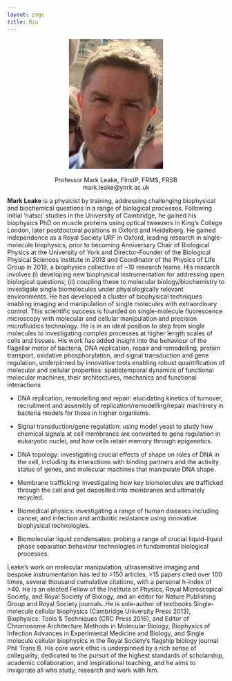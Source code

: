 ```yaml
---
layout: page
title: Bio
---
```


<p align="center">
  <img src="/assets/img/profLeake.jpg" />
</p>
<center>Professor Mark Leake, FInstP, FRMS, FRSB</center>
<center>mark.leake@york.ac.uk</center>

**Mark Leake** is a physicist by training, addressing challenging biophysical and
biochemical questions in a range of biological processes. Following initial
‘natsci’ studies in the University of Cambridge, he gained his biophysics PhD
on muscle proteins using optical tweezers in King’s College London, later
postdoctoral positions in Oxford and Heidelberg. He gained independence as a
Royal Society URF in Oxford, leading research in single-molecule biophysics,
prior to becoming Anniversary Chair of Biological Physics at the University of
York and Director-Founder of the Biological Physical Sciences Institute in 2013
and Coordinator of the Physics of Life Group in 2019, a biophysics collective
of ~10 research teams.  His research involves (i) developing new biophysical
instrumentation for addressing open biological questions; (ii) coupling these
to molecular biology/biochemistry to investigate single biomolecules under
physiologically relevant environments. He has developed a cluster of
biophysical techniques enabling imaging and manipulation of single molecules
with extraordinary control. This scientific success is founded on
single-molecule fluorescence microscopy with molecular and cellular
manipulation and precision microfluidics technology. He is in an ideal position
to step from single molecules to investigating complex processes at higher
length scales of cells and tissues. His work has added insight into the
behaviour of the flagellar motor of bacteria, DNA replication, repair and
remodelling, protein transport, oxidative phosphorylation, and signal
transduction and gene regulation, underpinned by innovative tools enabling
robust quantification of molecular and cellular properties: spatiotemporal
dynamics of functional molecular machines, their architectures, mechanics and
functional interactions
* DNA replication, remodelling and repair: elucidating kinetics of turnover,
  recruitment and assembly of replication/remodelling/repair machinery in
  bacteria models for those in higher organisms.

* Signal transduction/gene regulation: using model yeast to study how chemical
  signals at cell membranes are converted to gene regulation in eukaryotic
  nuclei, and how cells retain memory through epigenetics.

* DNA topology: investigating crucial effects of shape on roles of DNA in the
  cell, including its interactions with binding partners and the activity
  status of genes, and molecular machines that manipulate DNA shape.

* Membrane trafficking: investigating how key biomolecules are trafficked
  through the cell and get deposited into membranes and ultimately recycled.

* Biomedical physics: investigating a range of human diseases including cancer,
  and infection and antibiotic resistance using innovative biophysical
  technologies.

* Biomolecular liquid condensates: probing a range of crucial liquid-liquid
  phase separation behaviour technologies in fundamental biological processes.

Leake’s work on molecular manipulation, ultrasensitive imaging and bespoke
instrumentation has led to >150 articles, >15 papers cited over 100 times, several
thousand cumulative citations, with a personal h-index of >40. He is an elected
Fellow of the Institute of Physics, Royal Microscopical Society, and Royal
Society of Biology, and an editor for Nature Publishing Group and Royal Society
journals.  He is sole-author of textbooks Single-molecule cellular biophysics
(Cambridge University Press 2013), Biophysics: Tools & Techniques (CRC Press
2016), and Editor of Chromosome Architecture Methods in Molecular Biology,
Biophysics of Infection Advances in Experimental Medicine and Biology, and
Single molecule cellular biophysics in the Royal Society’s flagship biology
journal Phil Trans B. His core work ethic is underpinned by a rich sense of
collegiality, dedicated to the pursuit of the highest standards of scholarship,
academic collaboration, and inspirational teaching, and he aims to invigorate
all who study, research and work with him.


